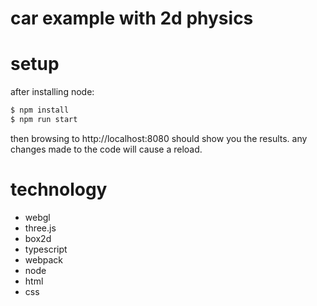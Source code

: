 # car example with 2d physics

# setup
after installing node:
```sh
$ npm install
$ npm run start
```
then browsing to http://localhost:8080 should show you the results. any changes made to the code will cause a reload.

# technology
- webgl
- three.js
- box2d
- typescript
- webpack
- node
- html
- css
